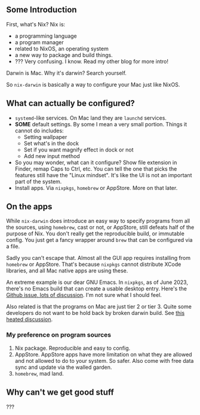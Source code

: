 ## Some Introduction

First, what's Nix?
Nix is:
- a programming language
- a program manager
- related to NixOS, an operating system
- a new way to package and build things.
- ???
Very confusing. I know. Read my other blog for more intro!

Darwin is Mac. Why it's darwin? Search yourself.

So `nix-darwin` is basically a way to configure your Mac just like NixOS. 
## What can actually be configured?
- `systemd`-like services. On Mac land they are `launchd` services.
- **SOME** default settings. By some I mean a very small portion. Things it cannot do includes:
	- Setting wallpaper
	- Set what's in the dock
	- Set if you want magnify effect in dock or not
	- Add new input method
- So you may wonder, what can it configure? Show file extension in Finder, remap Caps to Ctrl, etc. You can tell the one that picks the features still have the "Linux mindset". It's like the UI is not an important part of the system.
- Install apps. Via `nixpkgs`, `homebrew` or AppStore. More on that later.
## On the apps
While `nix-darwin` does introduce an easy way to specify programs from all the sources, using `homebrew`, cast or not, or AppStore, still defeats half of the purpose of Nix. You don't really get the reproducible build, or immutable config. You just get a fancy wrapper around `brew` that can be configured via a file.

Sadly you can't escape that. Almost all the GUI app requires installing from `homebrew` or AppStore. That's because `nixpkgs` cannot distribute XCode libraries, and all Mac native apps are using these.

An extreme example is our dear GNU Emacs.  In `nixpkgs`, as of June 2023, there's no Emacs build that can create a usable desktop entry.  Here's the [Github issue, lots of discussion](https://github.com/NixOS/nixpkgs/issues/127902). I'm not sure what I should feel.

Also related is that the programs on Mac are just tier 2 or tier 3. Quite some developers do not want to be hold back by broken darwin build. See [this heated discussion](https://discourse.nixos.org/t/darwin-again/29331).
### My preference on program sources
1. Nix package. Reproducible and easy to config.
2. AppStore. AppStore apps have more limitation on what they are allowed and not allowed to do to your system. So safer. Also come with free data sync and update via the walled garden.
3. `homebrew`, mad land.
## Why can't we get good stuff
???